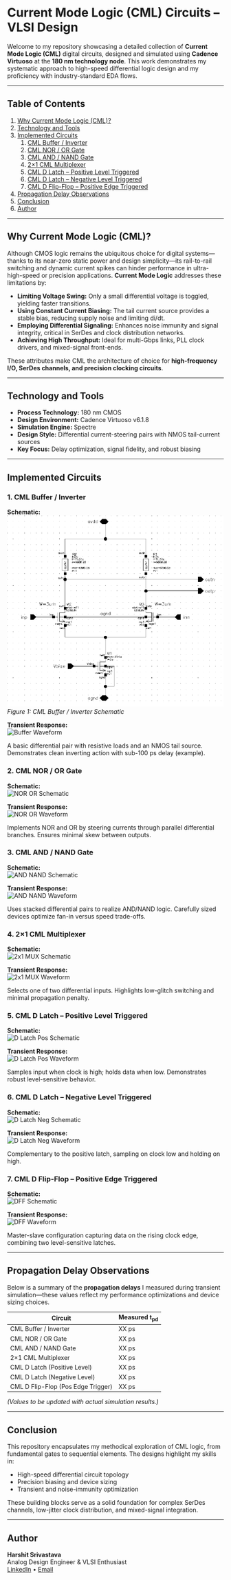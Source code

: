 # Current Mode Logic (CML) Circuits – VLSI Design

Welcome to my repository showcasing a detailed collection of **Current Mode Logic (CML)** digital circuits, designed and simulated using **Cadence Virtuoso** at the **180 nm technology node**. This work demonstrates my systematic approach to high-speed differential logic design and my proficiency with industry-standard EDA flows.

---

## Table of Contents

1. [Why Current Mode Logic (CML)?](#why-current-mode-logic-cml)  
2. [Technology and Tools](#technology-and-tools)  
3. [Implemented Circuits](#implemented-circuits)  
   1. [CML Buffer / Inverter](#1-cml-buffer--inverter)  
   2. [CML NOR / OR Gate](#2-cml-nor--or-gate)  
   3. [CML AND / NAND Gate](#3-cml-and--nand-gate)  
   4. [2×1 CML Multiplexer](#4-2×1-cml-multiplexer)  
   5. [CML D Latch – Positive Level Triggered](#5-cml-d-latch–positive-level-triggered)  
   6. [CML D Latch – Negative Level Triggered](#6-cml-d-latch–negative-level-triggered)  
   7. [CML D Flip-Flop – Positive Edge Triggered](#7-cml-d-flip-flop–positive-edge-triggered)  
4. [Propagation Delay Observations](#propagation-delay-observations)  
5. [Conclusion](#conclusion)  
6. [Author](#author)  

---

## Why Current Mode Logic (CML)?

Although CMOS logic remains the ubiquitous choice for digital systems—thanks to its near-zero static power and design simplicity—its rail-to-rail switching and dynamic current spikes can hinder performance in ultra-high-speed or precision applications. **Current Mode Logic** addresses these limitations by:

- **Limiting Voltage Swing:** Only a small differential voltage is toggled, yielding faster transitions.  
- **Using Constant Current Biasing:** The tail current source provides a stable bias, reducing supply noise and limiting di/dt.  
- **Employing Differential Signaling:** Enhances noise immunity and signal integrity, critical in SerDes and clock distribution networks.  
- **Achieving High Throughput:** Ideal for multi-Gbps links, PLL clock drivers, and mixed-signal front-ends.  

These attributes make CML the architecture of choice for **high-frequency I/O, SerDes channels, and precision clocking circuits**.

---

## Technology and Tools

- **Process Technology:** 180 nm CMOS  
- **Design Environment:** Cadence Virtuoso v6.1.8  
- **Simulation Engine:** Spectre  
- **Design Style:** Differential current-steering pairs with NMOS tail-current sources  
- **Key Focus:** Delay optimization, signal fidelity, and robust biasing  

---

## Implemented Circuits

### 1. CML Buffer / Inverter

**Schematic:**  
![Buffer Schematic](CML_Buff_Inv/CML_Buffer_inv_ckt.png)
*Figure 1: CML Buffer / Inverter Schematic*

**Transient Response:**  
![Buffer Waveform](./CML_Buffer_Inverter/waveform.png)

A basic differential pair with resistive loads and an NMOS tail source. Demonstrates clean inverting action with sub-100 ps delay (example).

### 2. CML NOR / OR Gate

**Schematic:**  
![NOR OR Schematic](./CML_OR_NOR/schematic.png)

**Transient Response:**  
![NOR OR Waveform](./CML_OR_NOR/waveform.png)

Implements NOR and OR by steering currents through parallel differential branches. Ensures minimal skew between outputs.

### 3. CML AND / NAND Gate

**Schematic:**  
![AND NAND Schematic](./CML_AND_NAND/schematic.png)

**Transient Response:**  
![AND NAND Waveform](./CML_AND_NAND/waveform.png)

Uses stacked differential pairs to realize AND/NAND logic. Carefully sized devices optimize fan-in versus speed trade-offs.

### 4. 2×1 CML Multiplexer

**Schematic:**  
![2x1 MUX Schematic](./CML_2x1_MUX/schematic.png)

**Transient Response:**  
![2x1 MUX Waveform](./CML_2x1_MUX/waveform.png)

Selects one of two differential inputs. Highlights low-glitch switching and minimal propagation penalty.

### 5. CML D Latch – Positive Level Triggered

**Schematic:**  
![D Latch Pos Schematic](./CML_D_Latch_Pos/schematic.png)

**Transient Response:**  
![D Latch Pos Waveform](./CML_D_Latch_Pos/waveform.png)

Samples input when clock is high; holds data when low. Demonstrates robust level-sensitive behavior.

### 6. CML D Latch – Negative Level Triggered

**Schematic:**  
![D Latch Neg Schematic](./CML_D_Latch_Neg/schematic.png)

**Transient Response:**  
![D Latch Neg Waveform](./CML_D_Latch_Neg/waveform.png)

Complementary to the positive latch, sampling on clock low and holding on high.

### 7. CML D Flip-Flop – Positive Edge Triggered

**Schematic:**  
![DFF Schematic](./CML_DFF_Pos_Edge/schematic.png)

**Transient Response:**  
![DFF Waveform](./CML_DFF_Pos_Edge/waveform.png)

Master-slave configuration capturing data on the rising clock edge, combining two level-sensitive latches.

---

## Propagation Delay Observations

Below is a summary of the **propagation delays** I measured during transient simulation—these values reflect my performance optimizations and device sizing choices.

| **Circuit**                         | **Measured t<sub>pd</sub>** |
|------------------------------------|-----------------------------|
| CML Buffer / Inverter              | XX ps                       |
| CML NOR / OR Gate                  | XX ps                       |
| CML AND / NAND Gate                | XX ps                       |
| 2×1 CML Multiplexer                | XX ps                       |
| CML D Latch (Positive Level)       | XX ps                       |
| CML D Latch (Negative Level)       | XX ps                       |
| CML D Flip-Flop (Pos Edge Trigger) | XX ps                       |

*(Values to be updated with actual simulation results.)*

---

## Conclusion

This repository encapsulates my methodical exploration of CML logic, from fundamental gates to sequential elements. The designs highlight my skills in:

- High-speed differential circuit topology  
- Precision biasing and device sizing  
- Transient and noise-immunity optimization  

These building blocks serve as a solid foundation for complex SerDes channels, low-jitter clock distribution, and mixed-signal integration.

---

## Author

**Harshit Srivastava**  
Analog Design Engineer & VLSI Enthusiast  
[LinkedIn](#https://github.com/HarshitSri-Analog) • [Email](#harshitsri117@gmail.com)  

